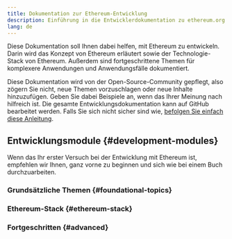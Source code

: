 ```yaml
---
title: Dokumentation zur Ethereum-Entwicklung
description: Einführung in die Entwicklerdokumentation zu ethereum.org.
lang: de
---
```


Diese Dokumentation soll Ihnen dabei helfen, mit Ethereum zu entwickeln. Darin wird das Konzept von Ethereum erläutert sowie der Technologie-Stack von Ethereum. Außerdem sind fortgeschrittene Themen für komplexere Anwendungen und Anwendungsfälle dokumentiert.

Diese Dokumentation wird von der Open-Source-Community gepflegt, also zögern Sie nicht, neue Themen vorzuschlagen oder neue Inhalte hinzuzufügen. Geben Sie dabei Beispiele an, wenn das Ihrer Meinung nach hilfreich ist. Die gesamte Entwicklungsdokumentation kann auf GitHub bearbeitet werden. Falls Sie sich nicht sicher sind wie, [befolgen Sie einfach diese Anleitung](https://github.com/ethereum/ethereum-org-website/blob/dev/docs/editing-markdown.md).

## Entwicklungsmodule \{#development-modules}

Wenn das Ihr erster Versuch bei der Entwicklung mit Ethereum ist, empfehlen wir Ihnen, ganz vorne zu beginnen und sich wie bei einem Buch durchzuarbeiten.

### Grundsätzliche Themen \{#foundational-topics}

<DeveloperDocsLinks headerId="foundational-topics" />

### Ethereum-Stack \{#ethereum-stack}

<DeveloperDocsLinks headerId="ethereum-stack" />

### Fortgeschritten \{#advanced}

<DeveloperDocsLinks headerId="advanced" />
